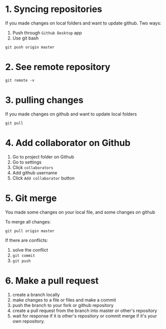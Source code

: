 # 1. Syncing repositories
If you made changes on local folders and want to update github. Two ways:
1. Push through `Github Desktop` app
2. Use git bash
```
git push origin master
```
# 2. See remote repository
```
git remote -v
```
# 3. pulling changes
If you made changes on github and want to update local folders
```
git pull  
```
# 4. Add collaborator on Github
1. Go to project folder on Github
2. Go to settings
3. Click `collaborators`
4. Add github username
5. Click `Add collaborator` button
# 5. Git merge
You made some changes on your local file, and some changes on github

To merge all changes:
```
git pull origin master
```

If there are conflicts:
1. solve the conflict
2. ```git commit```
3. ```git push```

# 6. Make a pull request
1. create a branch locally
2. make changes to a file or files and make a commit
3. push the branch to your fork or github repository
4. create a pull request from the branch into master or other's repository
5. wait for response if it is other's repository or commit merge if it's your own repository.  
